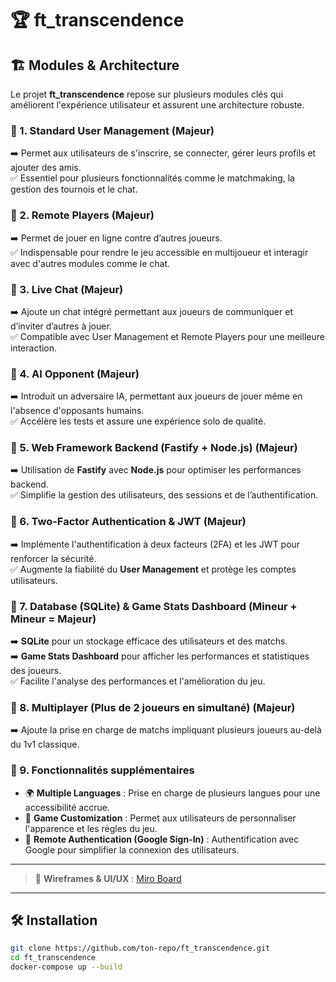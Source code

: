 # 🏆 ft_transcendence  

## 🏗️ Modules & Architecture  

Le projet **ft_transcendence** repose sur plusieurs modules clés qui améliorent l'expérience utilisateur et assurent une architecture robuste.  

### 🔹 1. Standard User Management (Majeur)  
➡️ Permet aux utilisateurs de s'inscrire, se connecter, gérer leurs profils et ajouter des amis.  
✅ Essentiel pour plusieurs fonctionnalités comme le matchmaking, la gestion des tournois et le chat.  

### 🔹 2. Remote Players (Majeur)  
➡️ Permet de jouer en ligne contre d’autres joueurs.  
✅ Indispensable pour rendre le jeu accessible en multijoueur et interagir avec d'autres modules comme le chat.  

### 🔹 3. Live Chat (Majeur)  
➡️ Ajoute un chat intégré permettant aux joueurs de communiquer et d’inviter d’autres à jouer.  
✅ Compatible avec User Management et Remote Players pour une meilleure interaction.  

### 🔹 4. AI Opponent (Majeur)  
➡️ Introduit un adversaire IA, permettant aux joueurs de jouer même en l'absence d'opposants humains.  
✅ Accélère les tests et assure une expérience solo de qualité.  

### 🔹 5. Web Framework Backend (Fastify + Node.js) (Majeur)  
➡️ Utilisation de **Fastify** avec **Node.js** pour optimiser les performances backend.  
✅ Simplifie la gestion des utilisateurs, des sessions et de l’authentification.  

### 🔹 6. Two-Factor Authentication & JWT (Majeur)  
➡️ Implémente l'authentification à deux facteurs (2FA) et les JWT pour renforcer la sécurité.  
✅ Augmente la fiabilité du **User Management** et protège les comptes utilisateurs.  

### 🔹 7. Database (SQLite) & Game Stats Dashboard (Mineur + Mineur = Majeur)  
➡️ **SQLite** pour un stockage efficace des utilisateurs et des matchs.  
➡️ **Game Stats Dashboard** pour afficher les performances et statistiques des joueurs.  
✅ Facilite l'analyse des performances et l'amélioration du jeu.  

### 🔹 8. Multiplayer (Plus de 2 joueurs en simultané) (Majeur)  
➡️ Ajoute la prise en charge de matchs impliquant plusieurs joueurs au-delà du 1v1 classique.  

### 🔹 9. Fonctionnalités supplémentaires  
- 🌍 **Multiple Languages** : Prise en charge de plusieurs langues pour une accessibilité accrue.  
- 🎨 **Game Customization** : Permet aux utilisateurs de personnaliser l'apparence et les règles du jeu.  
- 🔑 **Remote Authentication (Google Sign-In)** : Authentification avec Google pour simplifier la connexion des utilisateurs.  

---  

> 🔗 **Wireframes & UI/UX** : [Miro Board](https://miro.com/app/board/uXjVIQuhdj8=/)  

---

## 🛠 Installation  
```bash
git clone https://github.com/ton-repo/ft_transcendence.git
cd ft_transcendence
docker-compose up --build
